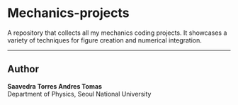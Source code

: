 # Mechanics-projects
A repository that collects all my mechanics coding projects. It showcases a variety of techniques for figure creation and numerical integration.

---

## **Author**
**Saavedra Torres Andres Tomas**  
Department of Physics, Seoul National University
